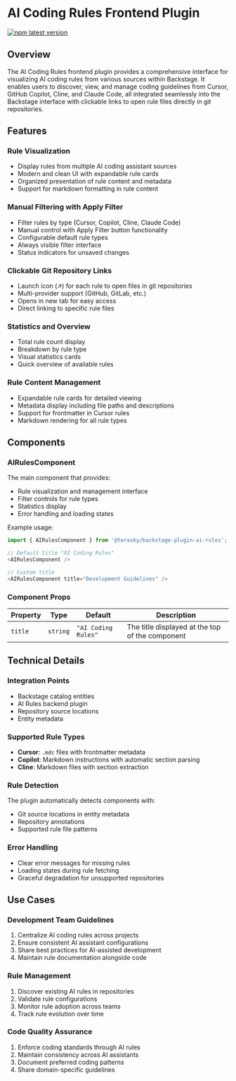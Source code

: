 # AI Coding Rules Frontend Plugin

[![npm latest version](https://img.shields.io/npm/v/@terasky/backstage-plugin-ai-rules/latest.svg)](https://www.npmjs.com/package/@terasky/backstage-plugin-ai-rules)

## Overview

The AI Coding Rules frontend plugin provides a comprehensive interface for visualizing AI coding rules from various sources within Backstage. It enables users to discover, view, and manage coding guidelines from Cursor, GitHub Copilot, Cline, and Claude Code, all integrated seamlessly into the Backstage interface with clickable links to open rule files directly in git repositories.

## Features

### Rule Visualization
- Display rules from multiple AI coding assistant sources
- Modern and clean UI with expandable rule cards
- Organized presentation of rule content and metadata
- Support for markdown formatting in rule content

### Manual Filtering with Apply Filter
- Filter rules by type (Cursor, Copilot, Cline, Claude Code)
- Manual control with Apply Filter button functionality
- Configurable default rule types
- Always visible filter interface
- Status indicators for unsaved changes

### Clickable Git Repository Links
- Launch icon (↗) for each rule to open files in git repositories
- Multi-provider support (GitHub, GitLab, etc.)
- Opens in new tab for easy access
- Direct linking to specific rule files

### Statistics and Overview
- Total rule count display
- Breakdown by rule type
- Visual statistics cards
- Quick overview of available rules

### Rule Content Management
- Expandable rule cards for detailed viewing
- Metadata display including file paths and descriptions
- Support for frontmatter in Cursor rules
- Markdown rendering for all rule types

## Components

### AIRulesComponent
The main component that provides:

- Rule visualization and management interface
- Filter controls for rule types
- Statistics display
- Error handling and loading states

Example usage:
```typescript
import { AIRulesComponent } from '@terasky/backstage-plugin-ai-rules';

// Default title "AI Coding Rules"
<AIRulesComponent />

// Custom title
<AIRulesComponent title="Development Guidelines" />
```

### Component Props
| Property | Type | Default | Description |
|----------|------|---------|-------------|
| `title` | `string` | `"AI Coding Rules"` | The title displayed at the top of the component |

## Technical Details

### Integration Points
- Backstage catalog entities
- AI Rules backend plugin
- Repository source locations
- Entity metadata

### Supported Rule Types
- **Cursor**: `.mdc` files with frontmatter metadata
- **Copilot**: Markdown instructions with automatic section parsing  
- **Cline**: Markdown files with section extraction

### Rule Detection
The plugin automatically detects components with:
- Git source locations in entity metadata
- Repository annotations
- Supported rule file patterns

### Error Handling
- Clear error messages for missing rules
- Loading states during rule fetching
- Graceful degradation for unsupported repositories

## Use Cases

### Development Team Guidelines
1. Centralize AI coding rules across projects
2. Ensure consistent AI assistant configurations
3. Share best practices for AI-assisted development
4. Maintain rule documentation alongside code

### Rule Management
1. Discover existing AI rules in repositories
2. Validate rule configurations
3. Monitor rule adoption across teams
4. Track rule evolution over time

### Code Quality Assurance
1. Enforce coding standards through AI rules
2. Maintain consistency across AI assistants
3. Document preferred coding patterns
4. Share domain-specific guidelines 